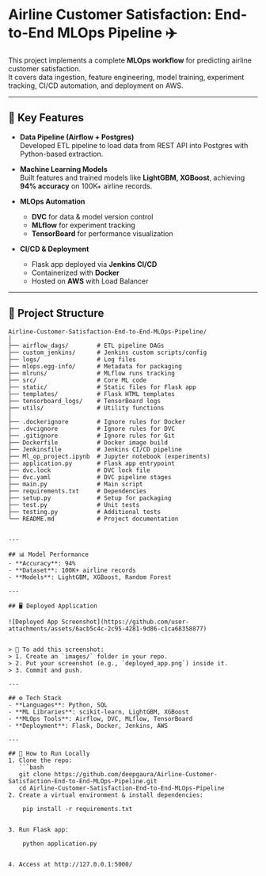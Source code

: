 # Airline Customer Satisfaction: End-to-End MLOps Pipeline ✈️

This project implements a complete **MLOps workflow** for predicting airline customer satisfaction.  
It covers data ingestion, feature engineering, model training, experiment tracking, CI/CD automation, and deployment on AWS.  

---

## 🚀 Key Features
- **Data Pipeline (Airflow + Postgres)**  
  Developed ETL pipeline to load data from REST API into Postgres with Python-based extraction.  

- **Machine Learning Models**  
  Built features and trained models like **LightGBM, XGBoost**, achieving **94% accuracy** on 100K+ airline records.  

- **MLOps Automation**  
  - **DVC** for data & model version control  
  - **MLflow** for experiment tracking  
  - **TensorBoard** for performance visualization  

- **CI/CD & Deployment**  
  - Flask app deployed via **Jenkins CI/CD**  
  - Containerized with **Docker**  
  - Hosted on **AWS** with Load Balancer  

---

## 📂 Project Structure

```plaintext
Airline-Customer-Satisfaction-End-to-End-MLOps-Pipeline/
│
├── airflow_dags/        # ETL pipeline DAGs
├── custom_jenkins/      # Jenkins custom scripts/config
├── logs/                # Log files
├── mlops.egg-info/      # Metadata for packaging
├── mlruns/              # MLflow runs tracking
├── src/                 # Core ML code
├── static/              # Static files for Flask app
├── templates/           # Flask HTML templates
├── tensorboard_logs/    # TensorBoard logs
├── utils/               # Utility functions
│
├── .dockerignore        # Ignore rules for Docker
├── .dvcignore           # Ignore rules for DVC
├── .gitignore           # Ignore rules for Git
├── Dockerfile           # Docker image build
├── Jenkinsfile          # Jenkins CI/CD pipeline
├── Ml_op_project.ipynb  # Jupyter notebook (experiments)
├── application.py       # Flask app entrypoint
├── dvc.lock             # DVC lock file
├── dvc.yaml             # DVC pipeline stages
├── main.py              # Main script
├── requirements.txt     # Dependencies
├── setup.py             # Setup for packaging
├── test.py              # Unit tests
├── testing.py           # Additional tests
└── README.md            # Project documentation


---

## 📊 Model Performance
- **Accuracy**: 94%  
- **Dataset**: 100K+ airline records  
- **Models**: LightGBM, XGBoost, Random Forest  

---

## 🖥️ Deployed Application

![Deployed App Screenshot](https://github.com/user-attachments/assets/6acb5c4c-2c95-4281-9d86-c1ca68358877)


> 📌 To add this screenshot:  
> 1. Create an `images/` folder in your repo.  
> 2. Put your screenshot (e.g., `deployed_app.png`) inside it.  
> 3. Commit and push.  

---

## ⚙️ Tech Stack
- **Languages**: Python, SQL  
- **ML Libraries**: scikit-learn, LightGBM, XGBoost  
- **MLOps Tools**: Airflow, DVC, MLflow, TensorBoard  
- **Deployment**: Flask, Docker, Jenkins, AWS  

---

## 📌 How to Run Locally
1. Clone the repo:
   ```bash
   git clone https://github.com/deepgaura/Airline-Customer-Satisfaction-End-to-End-MLOps-Pipeline.git
   cd Airline-Customer-Satisfaction-End-to-End-MLOps-Pipeline
2. Create a virtual environment & install dependencies:

    pip install -r requirements.txt


3. Run Flask app:

    python application.py


4. Access at http://127.0.0.1:5000/
